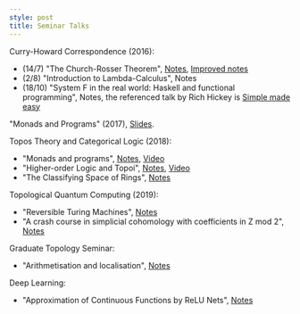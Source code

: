 ```yaml
---
style: post
title: Seminar Talks
---
```


Curry-Howard Correspondence (2016):
- (14/7) "The Church-Rosser Theorem", <a href = "http://therisingsea.org/notes/talk-will-churchrosser.pdf">Notes</a>, <a href = "williamtroiani.github.io/pdfs/ChurchRosserTheorem.pdf">Improved notes</a>
- (2/8) "Introduction to Lambda-Calculus", <a hres = "http://therisingsea.org/notes/talk-will-lambda.pdf">Notes</a>
- (18/10) "System F in the real world: Haskell and functional programming", <a hres = "http://therisingsea.org/notes/talk-will-haskell.pdf">Notes</a>, the referenced talk by Rich Hickey is <a href = "https://www.infoq.com/presentations/Simple-Made-Easy/">Simple made easy</a>

"Monads and Programs" (2017), <a href = "Http://williamtroiani.github.io/pdfs/MonadsandPrograms.pdf">Slides</a>.

Topos Theory and Categorical Logic (2018):
- "Monads and programs", <a href = "http://therisingsea.org/notes/ch2018-lecture3.pdf">Notes</a>, <a href = "https://vimeo.com/261278443">Video</a>
- "Higher-order Logic and Topoi", <a href = "http://therisingsea.org/notes/ch2018-lecture8.pdf">Notes</a>, <a href = "https://vimeo.com/269326119">Video</a>
- "The Classifying Space of Rings", <a href = "http://therisingsea.org/notes/ch2018-lecture14.pdf">Notes</a>

Topological Quantum Computing (2019):
- "Reversible Turing Machines", <a href = "http://therisingsea.org/notes/talk-will-reversible.pdf">Notes</a>
- "A crash course in simplicial cohomology with coefficients in Z mod 2", <a href = "http://therisingsea.org/notes/talk-will-homology.pdf">Notes</a>

Graduate Topology Seminar:
- "Arithmetisation and localisation", <a href = "https://williamtroiani.github.io/pdfs/Arithmetisation and Localisation.pdf">Notes</a>

Deep Learning:
- "Approximation of Continuous Functions by ReLU Nets", <a href = "https://williamtroiani.github.io/pdfs/Approximation_of_Continuous_Functions_by_ReLU_Nets.pdf">Notes</a>
